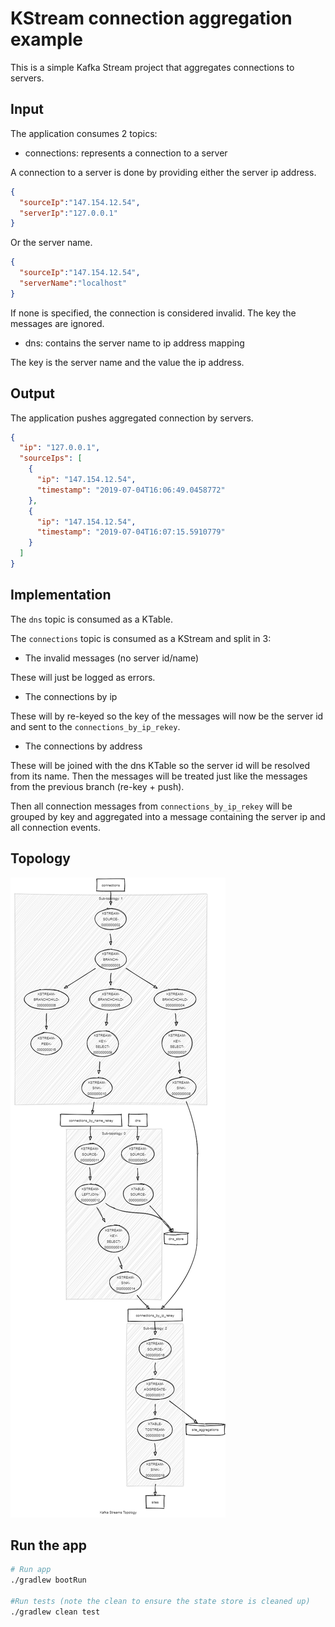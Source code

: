 # KStream connection aggregation example

This is a simple Kafka Stream project that aggregates connections to servers.

## Input 

The application consumes 2 topics:

- connections: represents a connection to a server

A connection to a server is done by providing either the server ip address.

```json
{
  "sourceIp":"147.154.12.54",
  "serverIp":"127.0.0.1"
}
```

Or the server name.

```json
{
  "sourceIp":"147.154.12.54",
  "serverName":"localhost"
}
``` 

If none is specified, the connection is considered invalid. The key the messages are ignored.

- dns: contains the server name to ip address mapping

The key is the server name and the value the ip address.

## Output

The application pushes aggregated connection by servers.

```json
{
  "ip": "127.0.0.1",
  "sourceIps": [
    {
      "ip": "147.154.12.54",
      "timestamp": "2019-07-04T16:06:49.0458772"
    },
    {
      "ip": "147.154.12.54",
      "timestamp": "2019-07-04T16:07:15.5910779"
    }
  ]
}
``` 

## Implementation

The `dns` topic is consumed as a KTable.

The `connections` topic is consumed as a KStream and split in 3:

- The invalid messages (no server id/name)

These will just be logged as errors.

- The connections by ip

These will by re-keyed so the key of the messages will now be the server id and sent to the `connections_by_ip_rekey`.

- The connections by address

These will be joined with the dns KTable so the server id will be resolved from its name.
Then the messages will be treated just like the messages from the previous branch (re-key + push).

Then all connection messages from `connections_by_ip_rekey` will be grouped by key and aggregated into a message containing 
the server ip and all connection events.

## Topology

![Topology](topology.png)

## Run the app 

```sh
# Run app
./gradlew bootRun

#Run tests (note the clean to ensure the state store is cleaned up)
./gradlew clean test
```
